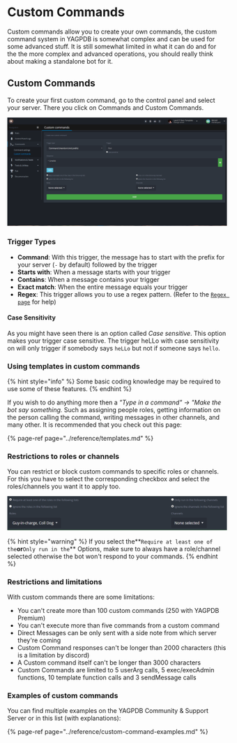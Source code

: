 # Custom Commands

Custom commands allow you to create your own commands, the custom command system in YAGPDB is somewhat complex and can be used for some advanced stuff. It is still somewhat limited in what it can do and for the the more complex and advanced operations, you should really think about making a standalone bot for it.

## Custom Commands

To create your first custom command, go to the control panel and select your server. There you click on Commands and Custom Commands. 

![The Custom Command Page](../.gitbook/assets/image%20%282%29.png)

### Trigger Types

* **Command**: With this trigger, the message has to start with the prefix for your server \(`-` by default\) followed by the trigger
* **Starts with**: When a message starts with your trigger
* **Contains**: When a message contains your trigger
* **Exact match**: When the entire message equals your trigger
* **Regex**: This trigger allows you to use a regex pattern. \(Refer to the [`Regex page`](../reference/regex.md) for help\)

#### Case Sensitivity

As you might have seen there is an option called _Case sensitive_. This option makes your trigger case sensitive. The trigger heLLo with case sensitivity on will only trigger if somebody says `heLLo` but not if someone says `hello`.

### Using templates in custom commands

{% hint style="info" %}
Some basic coding knowledge may be required to use some of these features. 
{% endhint %}

If you wish to do anything more then a _"Type in a command" -&gt; "Make the bot say something._ Such as assigning people roles, getting information on the person calling the command, writing messages in other channels, and many other. It is recommended that you check out this page:

{% page-ref page="../reference/templates.md" %}

### Restrictions to roles or channels

You can restrict or block custom commands to specific roles or channels. For this you have to select the corresponding checkbox and select the roles/channels you want it to apply too.

![This custom command can be executed by people that either have Coll Dog, Guy-in-charge or both.](../.gitbook/assets/image%20%281%29.png)

{% hint style="warning" %}
If you select the**`Require at least one of the`**or**`Only run in the`** Options, make sure to always have a role/channel selected otherwise the bot won't respond to your commands.
{% endhint %}

### Restrictions and limitations

With custom commands there are some limitations:

* You can't create more than 100 custom commands \(250 with YAGPDB Premium\)
* You can't execute more than five commands from a custom command
* Direct Messages can be only sent with a side note from which server they're coming
* Custom Command responses can't be longer than 2000 characters \(this is a limitation by discord\)
* A Custom command itself can't be longer than 3000 characters
* Custom Commands are limited to 5 userArg calls, 5 exec/execAdmin functions, 10 template function calls and 3 sendMessage calls

### Examples of custom commands

You can find multiple examples on the YAGPDB Community & Support Server or in this list \(with explanations\):

{% page-ref page="../reference/custom-command-examples.md" %}

